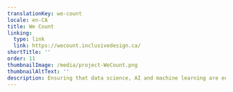 ```yaml
---
translationKey: we-count
locale: en-CA
title: We Count
linking:
  type: link
  link: https://wecount.inclusivedesign.ca/
shortTitle: ''
order: 11
thumbnailImage: /media/project-WeCount.png
thumbnailAltText: ''
description: Ensuring that data science, AI and machine learning are equitable and that people with disabilities can help to shape the future of data science.
---
```

